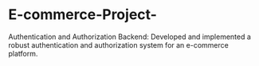 # E-commerce-Project-
 Authentication and Authorization Backend:  Developed and implemented a robust authentication and authorization system for an e-commerce  platform. 
